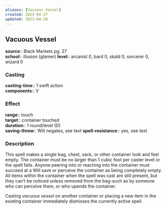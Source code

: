 ```yaml
---
aliases: [Vacuous Vessel]
created: 2023-04-27
updated: 2023-04-28
---
```


## Vacuous Vessel

**source**:: Black Markets pg. 27  
**school**:: illusion (glamer)
**level**:: arcanist 0, bard 0, skald 0, sorcerer 0, wizard 0

### Casting

**casting-time**:: 1 swift action  
**components**:: V

### Effect

**range**:: touch  
**target**:: container touched  
**duration**:: 1 round/level (D)  
**saving-throw**:: Will negates, see text
**spell-resistance**:: yes, see text

### Description

This spell makes a single bag, chest, sack, or other container look and feel empty. The container must be no larger than 1 cubic foot per caster level or the spell fails. Anyone peering into or reaching into the container must succeed at a Will save or perceive the container as being completely empty. All items within the container when the spell was cast are still present, but they can’t be noticed unless removed from the bag-such as by someone who can perceive them, or who upends the container.  
  
Casting *vacuous vessel* on another container or placing a new item in the existing container immediately dismisses the currently active spell.
